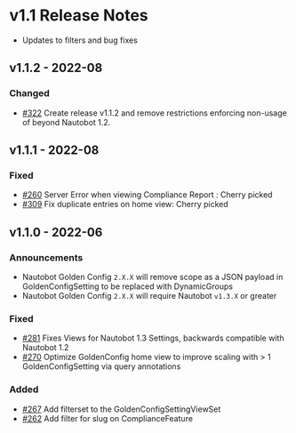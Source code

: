 # v1.1 Release Notes

- Updates to filters and bug fixes

## v1.1.2 - 2022-08

### Changed

- [#322](https://github.com/nautobot/nautobot-plugin-golden-config/issues/322) Create release v1.1.2 and remove restrictions enforcing non-usage of beyond Nautobot 1.2.

## v1.1.1 - 2022-08

### Fixed

- [#260](https://github.com/nautobot/nautobot-plugin-golden-config/issues/260) Server Error when viewing Compliance Report <Overview>: Cherry picked
- [#309](https://github.com/nautobot/nautobot-plugin-golden-config/issues/309) Fix duplicate entries on home view:  Cherry picked

## v1.1.0 - 2022-06

### Announcements

- Nautobot Golden Config `2.X.X` will remove scope as a JSON payload in GoldenConfigSetting to be replaced with DynamicGroups
- Nautobot Golden Config `2.X.X` will require Nautobot `v1.3.X` or greater

### Fixed

- [#281](https://github.com/nautobot/nautobot-plugin-golden-config/issues/281) Fixes Views for Nautobot 1.3 Settings, backwards compatible with Nautobot 1.2
- [#270](https://github.com/nautobot/nautobot-plugin-golden-config/issues/270) Optimize GoldenConfig home view to improve scaling with > 1 GoldenConfigSetting via query annotations

### Added

- [#267](https://github.com/nautobot/nautobot-plugin-golden-config/issues/267) Add filterset to the GoldenConfigSettingViewSet
- [#262](https://github.com/nautobot/nautobot-plugin-golden-config/issues/262) Add filter for slug on ComplianceFeature
